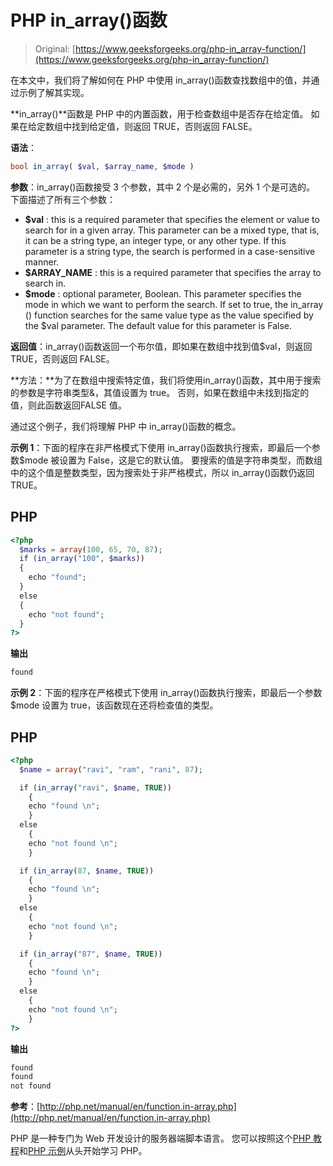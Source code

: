 # PHP in_array()函数

> Original: [https://www.geeksforgeeks.org/php-in_array-function/](https://www.geeksforgeeks.org/php-in_array-function/)

在本文中，我们将了解如何在 PHP 中使用 in_array()函数查找数组中的值，并通过示例了解其实现。

**in_array()**函数是 PHP 中的内置函数，用于检查数组中是否存在给定值。 如果在给定数组中找到给定值，则返回 TRUE，否则返回 FALSE。

**语法**：

```php
bool in_array( $val, $array_name, $mode )
```

**参数**：in_array()函数接受 3 个参数，其中 2 个是必需的，另外 1 个是可选的。 下面描述了所有三个参数：

*   **$val** : this is a required parameter that specifies the element or value to search for in a given array. This parameter can be a mixed type, that is, it can be a string type, an integer type, or any other type. If this parameter is a string type, the search is performed in a case-sensitive manner.
*   **$ARRAY_NAME** : this is a required parameter that specifies the array to search in.
*   **$mode** : optional parameter, Boolean. This parameter specifies the mode in which we want to perform the search. If set to true, the in_array () function searches for the same value type as the value specified by the $val parameter. The default value for this parameter is False.

**返回值**：in_array()函数返回一个布尔值，即如果在数组中找到值$val，则返回 TRUE，否则返回 FALSE。

**方法：**为了在数组中搜索特定值，我们将使用in_array()函数，其中用于搜索的参数是字符串类型&，其值设置为 true。 否则，如果在数组中未找到指定的值，则此函数返回FALSE 值。

通过这个例子，我们将理解 PHP 中 in_array()函数的概念。

**示例 1**：下面的程序在非严格模式下使用 in_array()函数执行搜索，即最后一个参数$mode 被设置为 False，这是它的默认值。 要搜索的值是字符串类型，而数组中的这个值是整数类型，因为搜索处于非严格模式，所以 in_array()函数仍返回 TRUE。

## PHP

```php
<?php
  $marks = array(100, 65, 70, 87);
  if (in_array("100", $marks))
  {
    echo "found";
  }
  else
  {
    echo "not found";
  }
?>
```

**输出**

```php
found
```

**示例 2**：下面的程序在严格模式下使用 in_array()函数执行搜索，即最后一个参数$mode 设置为 true，该函数现在还将检查值的类型。

## PHP

```php
<?php
  $name = array("ravi", "ram", "rani", 87);

  if (in_array("ravi", $name, TRUE))
    {
    echo "found \n";
    }
  else
    {
    echo "not found \n";
    }

  if (in_array(87, $name, TRUE))
    {
    echo "found \n";
    }
  else
    {
    echo "not found \n";
    }

  if (in_array("87", $name, TRUE))
    {
    echo "found \n";
    }
  else
    {
    echo "not found \n";
    }
?>
```

**输出**

```php
found 
found 
not found 
```

**参考**：[http://php.net/manual/en/function.in-array.php](http://php.net/manual/en/function.in-array.php)

PHP 是一种专门为 Web 开发设计的服务器端脚本语言。 您可以按照这个[PHP 教程](https://www.geeksforgeeks.org/php-tutorials/)和[PHP 示例](https://www.geeksforgeeks.org/php-examples/)从头开始学习 PHP。